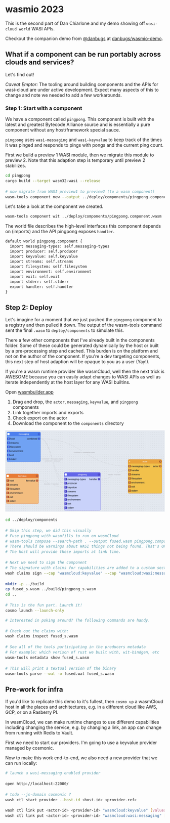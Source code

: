# wasmio 2023

This is the second part of Dan Chiarlone and my demo showing off `wasi-cloud world` WASI APIs.

Checkout the companion demo from [@danbugs](https://github.com/danbugs) at [danbugs/wasmio-demo](https://github.com/danbugs/wasmio-demo).

## What if a component can be run portably across clouds and services?

Let's find out!

*Caveat Emptor:* The tooling around building components and the APIs for wasi-cloud are under active development.
Expect many aspects of this to change and note we needed to add a few workarounds.

### Step 1: Start with a component

We have a component called `pingpong`. This component is built with the latest and greatest
Bytecode Alliance source and is essentially a pure component without any host/framework special sauce.

`pingpong` uses `wasi-messaging` and `wasi-keyvalue` to keep track of the times it was pinged and responds
to pings with pongs and the current ping count.

First we build a preview 1 WASI module, then we migrate this module to preview 2. Note that this
adaption step is temporary until preview 2 stabilizes.

```bash
cd pingpong
cargo build --target wasm32-wasi --release

# now migrate from WASI preview1 to preview2 (to a wasm component)
wasm-tools component new --output ../deploy/components/pingpong.component.wasm --adapt ../wasi_snapshot_preview1.wasm ../target/wasm32-wasi/release/pingpong.wasm
```

Let's take a look at the component we created.

```bash
wasm-tools component wit ../deploy/components/pingpong.component.wasm
```

The world file describes the high-level interfaces this component depends on (imports) and the API pingpong exposes `handler`.

```wit
default world pingpong.component {
  import messaging-types: self.messaging-types
  import producer: self.producer
  import keyvalue: self.keyvalue
  import streams: self.streams
  import filesystem: self.filesystem
  import environment: self.environment
  import exit: self.exit
  import stderr: self.stderr
  export handler: self.handler
}
```

## Step 2: Deploy

Let's imagine for a moment that we just pushed the `pingpong` component to a registry and then pulled it down. The output of the wasm-tools command sent the final `.wasm` to `deploy/components` to simulate this.

There a few other components that I've already built in the components folder.
Some of these could be generated dynamically by the host
or built by a pre-processing step and cached.
This burden is on the platform and not on the author of the component.
If you're a dev targeting components, this next step of host
adaption will be opaque to you as a user (Yay!).

If you're a wasm runtime provider like wasmCloud, well then the next trick
is AWESOME because you can easily adapt changes to WASI APIs as well as
iterate independently at the host layer for any WASI builtins.

Open [wasmbuilder.app](https://wasmbuilder.app/)

1. Drag and drop, the `actor`, `messaging`, `keyvalue`, and `pingpong` components
2. Link together imports and exports
3. Check export on the actor
4. Download the component to the `components` directory

![wasmbuilder diagram](./docs/img/wasmbuilder.app.png)

```bash
cd ../deploy/components

# Skip this step, we did this visually
# Fuse pingpong with wasmfills to run on wasmCloud
# wasm-tools compose --search-path . --output fused.wasm pingpong.component.wasm --config config.yaml
# There should be warnings about WASI things not being found. That's OK!
# The host will provide these imports at link time.

# Next we need to sign the component
# The signature with claims for capabilities are added to a custom section in the wasm binary
wash claims sign --cap "wasmcloud:keyvalue" --cap "wasmcloud:wasi:messaging" --name pingpong fused.wasm

mkdir -p ../build
cp fused_s.wasm ../build/pingpong_s.wasm
cd ..

# This is the fun part. Launch it!
cosmo launch --launch-only
```

```bash
# Interested in poking around? The following commands are handy.

# Check out the claims with:
wash claims inspect fused_s.wasm

# See all of the tools participating in the producers metadata
# For example: which verison of rust we built with, wit-bindgen, etc
wasm-tools metadata show fused_s.wasm

# This will print a textual version of the binary
wasm-tools parse --wat -o fused.wat fused_s.wasm
```

## Pre-work for infra

If you'd like to replicate this demo to it's fullest, then `cosmo up` a wasmCloud host
in all the places and architectures, e.g. in a different cloud like AWS, GCP, or on a Rasberry PI.

In wasmCloud, we can make runtime changes to use different capabilities including changing the
service, e.g. by changing a link, an app can change from running with Redis to Vault.

First we need to start our providers. I'm going to use a keyvalue provider managed by cosmonic.

Now to make this work end-to-end, we also need a new provider that we can run locally:

```bash
# launch a wasi-messaging enabled provider

open http://localhost:22000/

# todo --js-domain cosmonic ?
wash ctl start provider --host-id <host-id> <provider-ref>

wash ctl link put <actor-id> <provider-id> "wasmcloud:keyvalue" [values]...
wash ctl link put <actor-id> <provider-id> "wasmcloud:wasi:messaging" [values]...
```
